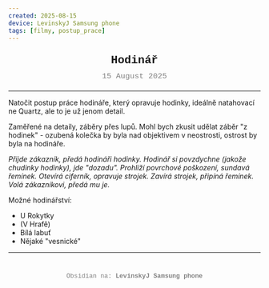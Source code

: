 ```yaml
---
created: 2025-08-15
device: LevinskyJ Samsung phone
tags: [filmy, postup_prace]
---
```

<div style="text-align: center; font-size: 1.6em; font-weight: bold; padding: 10px 0; font-family: Courier New">
  Hodinář 
</div>

<div style="text-align: center; color: gray; font-size: 1.1em; margin-bottom: 20px; font-family: Courier New">
  15 August 2025
</div>

---

Natočit postup práce hodináře, který opravuje hodinky, ideálně natahovací ne Quartz, ale to je už jenom detail.

Zaměřené na detaily, záběry přes lupů. Mohl bych zkusit udělat záběr "z hodinek" - ozubená kolečka by byla nad objektivem v neostrosti, ostrost by byla na hodináře.

*Přijde zákazník, předá hodináři hodinky.
Hodinář si povzdychne (jakože chudinky hodinky), jde "dozadu".
Prohlíží povrchové poškození, sundavá řemínek.
Otevírá ciferník, opravuje strojek.
Zavírá strojek, připíná řemínek.
Volá zákazníkovi, předá mu je.*

Možné hodinářství:
- U Rokytky
- (V Hrafě)
- Bílá labuť
- Nějaké "vesnické"

---

<div style="text-align: center; color: gray; font-size: 0.9em; margin-top: 40px; font-family: Courier New">
  Obsidian na: <strong>LevinskyJ Samsung phone</strong>
</div>
